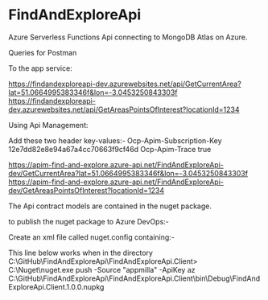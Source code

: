 # FindAndExploreApi
Azure Serverless Functions Api connecting to MongoDB Atlas on Azure.

Queries for Postman

To the app service:

https://findandexploreapi-dev.azurewebsites.net/api/GetCurrentArea?lat=51.0664995383346f&lon=-3.0453250843303f
https://findandexploreapi-dev.azurewebsites.net/api/GetAreasPointsOfInterest?locationId=1234

Using Api Management:

Add these two header key-values:-
Ocp-Apim-Subscription-Key 12e7dd82e8e94a67a4cc70663f9cf46d
Ocp-Apim-Trace true

https://apim-find-and-explore.azure-api.net/FindAndExploreApi-dev/GetCurrentArea?lat=51.0664995383346f&lon=-3.0453250843303f
https://apim-find-and-explore.azure-api.net/FindAndExploreApi-dev/GetAreasPointsOfInterest?locationId=1234


The Api contract models are contained in the nuget package.

to publish the nuget package to Azure DevOps:-

Create an xml file called nuget.config containing:-

<?xml version="1.0" encoding="utf-8"?>
<configuration>
  <packageSources>
    <clear />
    <add key="appmilla" value="https://pkgs.dev.azure.com/appmilla/_packaging/appmilla/nuget/v3/index.json" />
  </packageSources>
</configuration>


This line below works when in the directory C:\GitHub\FindAndExploreApi\FindAndExploreApi.Client>
C:\Nuget\nuget.exe push -Source "appmilla" -ApiKey az C:\GitHub\FindAndExploreApi\FindAndExploreApi.Client\bin\Debug\FindAndExploreApi.Client.1.0.0.nupkg
